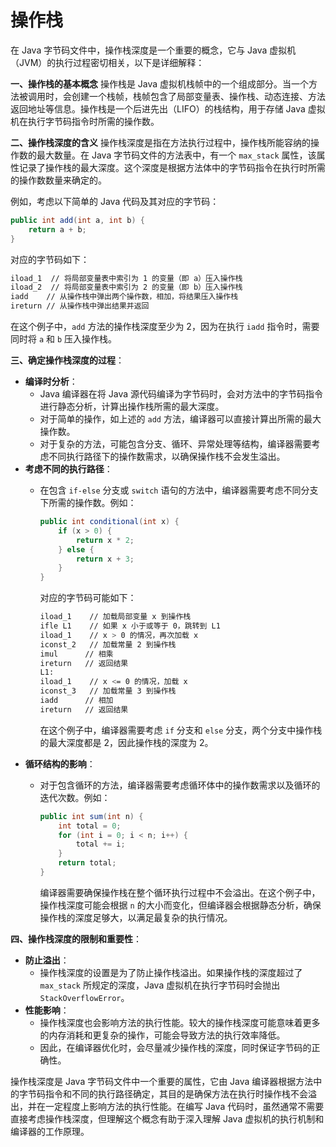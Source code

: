 # 操作栈

在 Java 字节码文件中，操作栈深度是一个重要的概念，它与 Java 虚拟机（JVM）的执行过程密切相关，以下是详细解释：

**一、操作栈的基本概念**
操作栈是 Java 虚拟机栈帧中的一个组成部分。当一个方法被调用时，会创建一个栈帧，栈帧包含了局部变量表、操作栈、动态连接、方法返回地址等信息。操作栈是一个后进先出（LIFO）的栈结构，用于存储 Java 虚拟机在执行字节码指令时所需的操作数。

**二、操作栈深度的含义**
操作栈深度是指在方法执行过程中，操作栈所能容纳的操作数的最大数量。在 Java 字节码文件的方法表中，有一个 `max_stack` 属性，该属性记录了操作栈的最大深度。这个深度是根据方法体中的字节码指令在执行时所需的操作数数量来确定的。

例如，考虑以下简单的 Java 代码及其对应的字节码：

```java
public int add(int a, int b) {
    return a + b;
}
```

对应的字节码如下：

```sh
iload_1  // 将局部变量表中索引为 1 的变量（即 a）压入操作栈
iload_2  // 将局部变量表中索引为 2 的变量（即 b）压入操作栈
iadd    // 从操作栈中弹出两个操作数，相加，将结果压入操作栈
ireturn // 从操作栈中弹出结果并返回
```

在这个例子中，`add` 方法的操作栈深度至少为 2，因为在执行 `iadd` 指令时，需要同时将 `a` 和 `b` 压入操作栈。

**三、确定操作栈深度的过程**：

- **编译时分析**：
  - Java 编译器在将 Java 源代码编译为字节码时，会对方法中的字节码指令进行静态分析，计算出操作栈所需的最大深度。
  - 对于简单的操作，如上述的 `add` 方法，编译器可以直接计算出所需的最大操作数。
  - 对于复杂的方法，可能包含分支、循环、异常处理等结构，编译器需要考虑不同执行路径下的操作数需求，以确保操作栈不会发生溢出。
- **考虑不同的执行路径**：
  - 在包含 `if-else` 分支或 `switch` 语句的方法中，编译器需要考虑不同分支下所需的操作数。例如：

    ```java
    public int conditional(int x) {
        if (x > 0) {
            return x * 2;
        } else {
            return x + 3;
        }
    }
    ```

    对应的字节码可能如下：

    ```sh
    iload_1    // 加载局部变量 x 到操作栈
    ifle L1    // 如果 x 小于或等于 0，跳转到 L1
    iload_1    // x > 0 的情况，再次加载 x
    iconst_2   // 加载常量 2 到操作栈
    imul      // 相乘
    ireturn   // 返回结果
    L1:
    iload_1    // x <= 0 的情况，加载 x
    iconst_3   // 加载常量 3 到操作栈
    iadd      // 相加
    ireturn   // 返回结果
    ```

    在这个例子中，编译器需要考虑 `if` 分支和 `else` 分支，两个分支中操作栈的最大深度都是 2，因此操作栈的深度为 2。
- **循环结构的影响**：
  - 对于包含循环的方法，编译器需要考虑循环体中的操作数需求以及循环的迭代次数。例如：

    ```java
    public int sum(int n) {
        int total = 0;
        for (int i = 0; i < n; i++) {
            total += i;
        }
        return total;
    }
    ```

    编译器需要确保操作栈在整个循环执行过程中不会溢出。在这个例子中，操作栈深度可能会根据 `n` 的大小而变化，但编译器会根据静态分析，确保操作栈的深度足够大，以满足最复杂的执行情况。

**四、操作栈深度的限制和重要性**：

- **防止溢出**：
  - 操作栈深度的设置是为了防止操作栈溢出。如果操作栈的深度超过了 `max_stack` 所规定的深度，Java 虚拟机在执行字节码时会抛出 `StackOverflowError`。
- **性能影响**：
  - 操作栈深度也会影响方法的执行性能。较大的操作栈深度可能意味着更多的内存消耗和更复杂的操作，可能会导致方法的执行效率降低。
  - 因此，在编译器优化时，会尽量减少操作栈的深度，同时保证字节码的正确性。

操作栈深度是 Java 字节码文件中一个重要的属性，它由 Java 编译器根据方法中的字节码指令和不同的执行路径确定，其目的是确保方法在执行时操作栈不会溢出，并在一定程度上影响方法的执行性能。在编写 Java 代码时，虽然通常不需要直接考虑操作栈深度，但理解这个概念有助于深入理解 Java 虚拟机的执行机制和编译器的工作原理。
